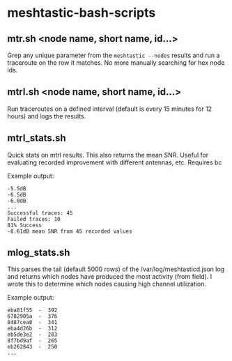 # meshtastic-bash-scripts

## mtr.sh <node name, short name, id...>
Grep any unique parameter from the `meshtastic --nodes` results and run a traceroute on the row it matches. No more manually searching for hex node ids.

## mtrl.sh <node name, short name, id...>
Run traceroutes on a defined interval (default is every 15 minutes for 12 hours) and logs the results.

## mtrl_stats.sh
Quick stats on mtrl results. This also returns the mean SNR. Useful for evaluating recorded improvement with different antennas, etc. Requires bc

Example output:
```
-5.5dB
-6.5dB
-6.0dB
...
Successful traces: 45
Failed traces: 10
81% Success
-8.61dB mean SNR from 45 recorded values
```

## mlog_stats.sh
This parses the tail (default 5000 rows) of the /var/log/meshtasticd.json log and returns which nodes have produced the most activity (from field). I wrote this to determine which nodes causing high channel utilization.

Example output:
```
eba81f55  -  392
6782905a  -  376
8487cea8  -  341
eba4d26b  -  312
eb5de3e2  -  283
8f7bd9af  -  265
eb262843  -  250
...
```
